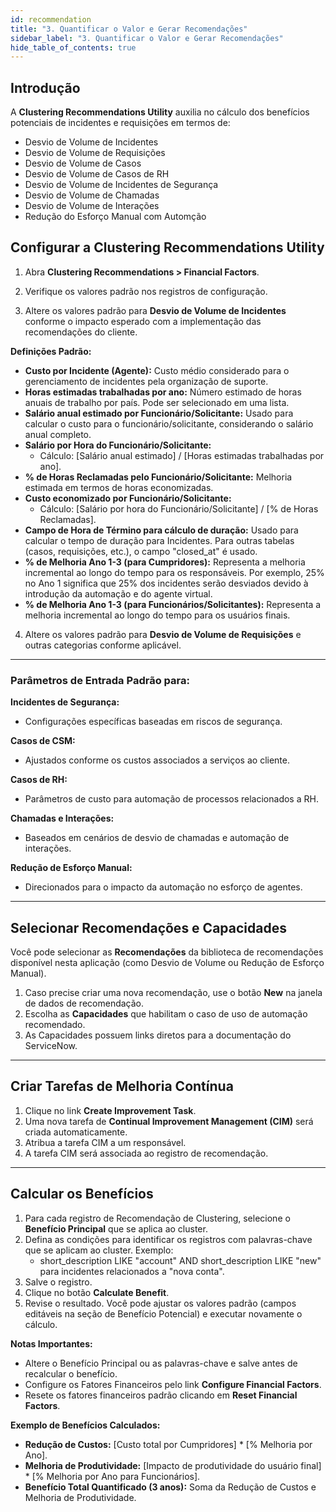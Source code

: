 ```yaml
---
id: recommendation
title: "3. Quantificar o Valor e Gerar Recomendações"
sidebar_label: "3. Quantificar o Valor e Gerar Recomendações"
hide_table_of_contents: true
---
```


## Introdução

A **Clustering Recommendations Utility** auxilia no cálculo dos benefícios potenciais de incidentes e requisições em termos de:
- Desvio de Volume de Incidentes
- Desvio de Volume de Requisições
- Desvio de Volume de Casos
- Desvio de Volume de Casos de RH
- Desvio de Volume de Incidentes de Segurança
- Desvio de Volume de Chamadas
- Desvio de Volume de Interações
- Redução do Esforço Manual com Automção

## Configurar a Clustering Recommendations Utility

1. Abra **Clustering Recommendations > Financial Factors**.
2. Verifique os valores padrão nos registros de configuração.

3. Altere os valores padrão para **Desvio de Volume de Incidentes** conforme o impacto esperado com a implementação das recomendações do cliente.

**Definições Padrão:**
- **Custo por Incidente (Agente):** Custo médio considerado para o gerenciamento de incidentes pela organização de suporte.
- **Horas estimadas trabalhadas por ano:** Número estimado de horas anuais de trabalho por país. Pode ser selecionado em uma lista.
- **Salário anual estimado por Funcionário/Solicitante:** Usado para calcular o custo para o funcionário/solicitante, considerando o salário anual completo.
- **Salário por Hora do Funcionário/Solicitante:** 
  - Cálculo: [Salário anual estimado] / [Horas estimadas trabalhadas por ano].
- **% de Horas Reclamadas pelo Funcionário/Solicitante:** Melhoria estimada em termos de horas economizadas.
- **Custo economizado por Funcionário/Solicitante:** 
  - Cálculo: [Salário por hora do Funcionário/Solicitante] / [% de Horas Reclamadas].
- **Campo de Hora de Término para cálculo de duração:** Usado para calcular o tempo de duração para Incidentes. Para outras tabelas (casos, requisições, etc.), o campo "closed_at" é usado.
- **% de Melhoria Ano 1-3 (para Cumpridores):** Representa a melhoria incremental ao longo do tempo para os responsáveis. Por exemplo, 25% no Ano 1 significa que 25% dos incidentes serão desviados devido à introdução da automação e do agente virtual.
- **% de Melhoria Ano 1-3 (para Funcionários/Solicitantes):** Representa a melhoria incremental ao longo do tempo para os usuários finais.

4. Altere os valores padrão para **Desvio de Volume de Requisições** e outras categorias conforme aplicável.

---

### Parâmetros de Entrada Padrão para:

**Incidentes de Segurança:**
- Configurações específicas baseadas em riscos de segurança.

**Casos de CSM:**
- Ajustados conforme os custos associados a serviços ao cliente.

**Casos de RH:**
- Parâmetros de custo para automação de processos relacionados a RH.

**Chamadas e Interações:**
- Baseados em cenários de desvio de chamadas e automação de interações.

**Redução de Esforço Manual:**
- Direcionados para o impacto da automação no esforço de agentes.

---

## Selecionar Recomendações e Capacidades

Você pode selecionar as **Recomendações** da biblioteca de recomendações disponível nesta aplicação (como Desvio de Volume ou Redução de Esforço Manual).

1. Caso precise criar uma nova recomendação, use o botão **New** na janela de dados de recomendação.
2. Escolha as **Capacidades** que habilitam o caso de uso de automação recomendado.
3. As Capacidades possuem links diretos para a documentação do ServiceNow.

---

## Criar Tarefas de Melhoria Contínua

1. Clique no link **Create Improvement Task**.
2. Uma nova tarefa de **Continual Improvement Management (CIM)** será criada automaticamente.
3. Atribua a tarefa CIM a um responsável.
4. A tarefa CIM será associada ao registro de recomendação.

---

## Calcular os Benefícios

1. Para cada registro de Recomendação de Clustering, selecione o **Benefício Principal** que se aplica ao cluster.
2. Defina as condições para identificar os registros com palavras-chave que se aplicam ao cluster. Exemplo: 
   - short_description LIKE "account" AND short_description LIKE "new" para incidentes relacionados a "nova conta".
3. Salve o registro.
4. Clique no botão **Calculate Benefit**.
5. Revise o resultado. Você pode ajustar os valores padrão (campos editáveis na seção de Benefício Potencial) e executar novamente o cálculo.

**Notas Importantes:**
- Altere o Benefício Principal ou as palavras-chave e salve antes de recalcular o benefício.
- Configure os Fatores Financeiros pelo link **Configure Financial Factors**.
- Resete os fatores financeiros padrão clicando em **Reset Financial Factors**.

**Exemplo de Benefícios Calculados:**
- **Redução de Custos:** [Custo total por Cumpridores] * [% Melhoria por Ano].
- **Melhoria de Produtividade:** [Impacto de produtividade do usuário final] * [% Melhoria por Ano para Funcionários].
- **Benefício Total Quantificado (3 anos):** Soma da Redução de Custos e Melhoria de Produtividade.
